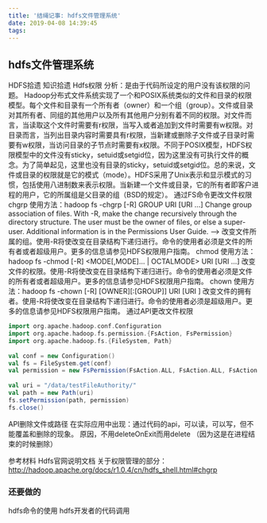 ```yaml
---
title: '结绳记事: hdfs文件管理系统'
date: 2019-04-08 14:39:45
tags:
---
```


## hdfs文件管理系统
HDFS拾遗
知识拾遗
Hdfs权限
分析：是由于代码所设定的用户没有该权限的问题。
Hadoop分布式文件系统实现了一个和POSIX系统类似的文件和目录的权限模型。每个文件和目录有一个所有者（owner）和一个组（group）。文件或目录对其所有者、同组的其他用户以及所有其他用户分别有着不同的权限。对文件而言，当读取这个文件时需要有r权限，当写入或者追加到文件时需要有w权限。对目录而言，当列出目录内容时需要具有r权限，当新建或删除子文件或子目录时需要有w权限，当访问目录的子节点时需要有x权限。不同于POSIX模型，HDFS权限模型中的文件没有sticky，setuid或setgid位，因为这里没有可执行文件的概念。为了简单起见，这里也没有目录的sticky，setuid或setgid位。总的来说，文件或目录的权限就是它的模式（mode）。HDFS采用了Unix表示和显示模式的习惯，包括使用八进制数来表示权限。当新建一个文件或目录，它的所有者即客户进程的用户，它的所属组是父目录的组（BSD的规定）。
通过FS命令更改文件权限
chgrp
使用方法：hadoop fs -chgrp [-R] GROUP URI [URI …] Change group association of files. With -R, make the change recursively through the directory structure. The user must be the owner of files, or else a super-user. Additional information is in the Permissions User Guide. -->
改变文件所属的组。使用-R将使改变在目录结构下递归进行。命令的使用者必须是文件的所有者或者超级用户。更多的信息请参见HDFS权限用户指南。
chmod
使用方法：hadoop fs -chmod [-R] <MODE[,MODE]... | OCTALMODE> URI [URI …]
改变文件的权限。使用-R将使改变在目录结构下递归进行。命令的使用者必须是文件的所有者或者超级用户。更多的信息请参见HDFS权限用户指南。
chown
使用方法：hadoop fs -chown [-R] [OWNER][:[GROUP]] URI [URI ]
改变文件的拥有者。使用-R将使改变在目录结构下递归进行。命令的使用者必须是超级用户。更多的信息请参见HDFS权限用户指南。
通过API更改文件权限
``` scala
import org.apache.hadoop.conf.Configuration
import org.apache.hadoop.fs.permission.{FsAction, FsPermission}
import org.apache.hadoop.fs.{FileSystem, Path}
    
val conf = new Configuration()
val fs = FileSystem.get(conf)
val permission = new FsPermission(FsAction.ALL, FsAction.ALL, FsAction.ALL)
    
val uri = "/data/testFileAuthority/"
val path = new Path(uri)
fs.setPermission(path, permission)
fs.close()
```


API删除文件或路径
在实际应用中出现：通过代码的api，可以读，可以写，但不能覆盖和删除的现象。
原因，不用deleteOnExit而用delete （因为这是在进程结束的时候删除）

参考材料
Hdfs官网说明文档
关于权限管理的部分：http://hadoop.apache.org/docs/r1.0.4/cn/hdfs_shell.html#chgrp

### 还要做的
hdfs命令的使用
hdfs开发者的代码调用

